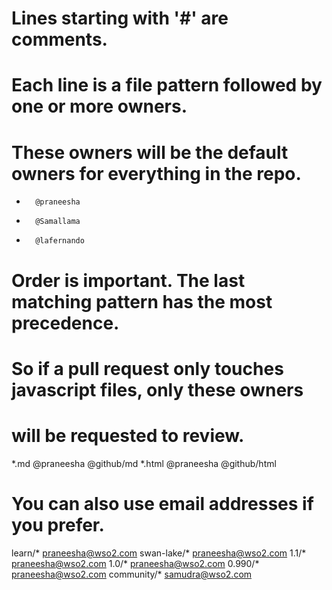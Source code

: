# Lines starting with '#' are comments.
# Each line is a file pattern followed by one or more owners.

# These owners will be the default owners for everything in the repo.
*       @praneesha 
*       @Samallama 
*       @lafernando

# Order is important. The last matching pattern has the most precedence.
# So if a pull request only touches javascript files, only these owners
# will be requested to review.
*.md    @praneesha @github/md
*.html  @praneesha @github/html

# You can also use email addresses if you prefer.
learn/* praneesha@wso2.com
swan-lake/* praneesha@wso2.com
1.1/* praneesha@wso2.com
1.0/* praneesha@wso2.com
0.990/* praneesha@wso2.com
community/* samudra@wso2.com